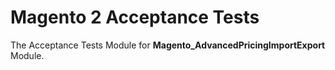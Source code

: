 # Magento 2 Acceptance Tests

The Acceptance Tests Module for **Magento_AdvancedPricingImportExport** Module.

